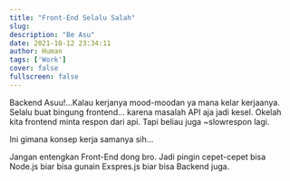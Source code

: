```yaml
---
title: "Front-End Selalu Salah"
slug:
description: "Be Asu"
date: 2021-10-12 23:34:11
author: Human
tags: ['Work']
cover: false
fullscreen: false
---
```


Backend Asuu!...Kalau kerjanya mood-moodan ya mana kelar kerjaanya. Selalu buat bingung frontend... karena masalah API aja jadi kesel. Okelah kita frontend minta respon dari api. Tapi beliau juga ~slowrespon lagi.

Ini gimana konsep kerja samanya sih...

Jangan entengkan Front-End dong bro. Jadi pingin cepet-cepet bisa Node.js biar bisa gunain Exspres.js biar bisa Backend juga.
